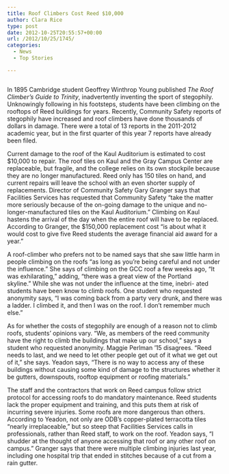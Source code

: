 ```yaml
---
title: Roof Climbers Cost Reed $10,000
author: Clara Rice
type: post
date: 2012-10-25T20:55:57+00:00
url: /2012/10/25/1745/
categories:
  - News
  - Top Stories

---
```

<a href="http://www.reedquest.org/2012/10/1745/roof-article-web-2/" rel="attachment wp-att-1746"><img class="alignnone size-full wp-image-1746" title="ODB Roof" src="https://i2.wp.com/www.reedquest.org/wp-content/uploads/2012/10/roof-article-web-2.jpg?resize=770%2C512" alt="" data-recalc-dims="1" /></a>

In 1895 Cambridge student Geoffrey Winthrop Young published _The Roof Climber’s Guide to Trinity_, inadvertently inventing the sport of stegophily. Unknowingly following in his footsteps, students have been climbing on the rooftops of Reed buildings for years. Recently, Community Safety reports of stegophily have increased and roof climbers have done thousands of dollars in damage. There were a total of 13 reports in the 2011-2012 academic year, but in the first quarter of this year 7 reports have already been filed.

Current damage to the roof of the Kaul Auditorium is estimated to cost $10,000 to repair. The roof tiles on Kaul and the Gray Campus Center are replaceable, but fragile, and the college relies on its own stockpile because they are no longer manufactured. Reed only has 150 tiles on hand, and current repairs will leave the school with an even shorter supply of replacements. Director of Community Safety Gary Granger says that Facilities Services has requested that Community Safety “take the matter more seriously because of the on-going damage to the unique and no-longer-manufactured tiles on the Kaul Auditorium.” Climbing on Kaul hastens the arrival of the day when the entire roof will have to be replaced. According to Granger, the $150,000 replacement cost “is about what it would cost to give five Reed students the average financial aid award for a year.”

A roof-climber who prefers not to be named says that she saw little harm in people climbing on the roofs “as long as you’re being careful and not under the influence.” She says of climbing on the GCC roof a few weeks ago, “It was exhilarating,” adding, “there was a great view of the Portland skyline.” While she was not under the influence at the time, inebri- ated students have been know to climb roofs. One student who requested anonymity says, “I was coming back from a party very drunk, and there was a ladder. I climbed it, and then I was on the roof. I don’t remember much else.”

As for whether the costs of stegophily are enough of a reason not to climb roofs, students’ opinions vary. “We, as members of the reed community have the right to climb the buildings that make up our school,” says a student who requested anonymity. Maggie Perlman ’15 disagrees. “Reed needs to last, and we need to let other people get out of it what we get out of it,” she says. Yeadon says, “There is no way to access any of these buildings without causing some kind of damage to the structures whether it be gutters, downspouts, rooftop equipment or roofing materials.”

The staff and the contractors that work on Reed campus follow strict protocol for accessing roofs to do mandatory maintenance. Reed students lack the proper equipment and training, and this puts them at risk of incurring severe injuries. Some roofs are more dangerous than others. According to Yeadon, not only are ODB’s copper-plated terracotta tiles “nearly irreplaceable,” but so steep that Facilities Services calls in professionals, rather than Reed staff, to work on the roof. Yeadon says, “I shudder at the thought of anyone accessing that roof or any other roof on campus.” Granger says that there were multiple climbing injuries last year, including one hospital trip that ended in stitches because of a cut from a rain gutter.